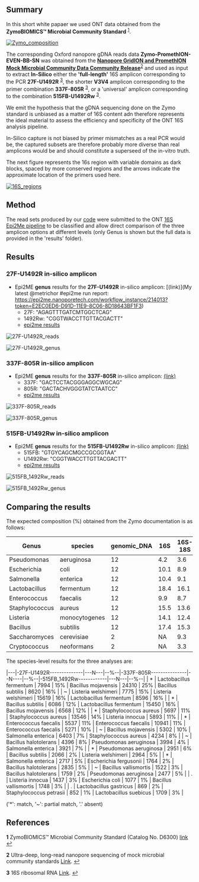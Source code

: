 ## Summary

In this short white papaer we used ONT data obtained from the **ZymoBIOMICS™ Microbial Community Standard** <sup id="a1">[1](#f1)</sup>.

[![Zymo_composition](pictures/Zymo_compositions_Fig1.png)](https://files.zymoresearch.com/protocols/_d6300_zymobiomics_microbial_community_standard.pdf)

The corresponding Oxford nanopore gDNA reads data **Zymo-PromethION-EVEN-BB-SN** was obtained from the **[Nanopore GridION and PromethION Mock Microbial Community Data Community Release](https://github.com/LomanLab/mockcommunity)**<sup id="a2">[2](#f2)</sup> and used as input to extract **In-Silico** either the **'full-length'** 16S amplicon corresponding to the PCR **27F-U1492R** <sup id="a3">[3](#f3)</sup>, the shorter **V3V4** amplicon corresponding to the primer combination **337F-805R** <sup id="a3">[3](#f3)</sup>, or a 'universal' amplicon corresponding to the combination **515FB-U1492Rw** <sup id="a3">[3](#f3)</sup>.

We emit the hypothesis that the gDNA sequencing done on the Zymo standard is unbiased as a matter of 16S content adn therefore represents the ideal material to assess the efficiency and specificity of the ONT 16S analysis pipeline. 

In-Silico capture is not biased by primer mismatches as a real PCR would be, the captured subsets are therefore probably more diverse than real amplicons would be and should constitute a superseed of the in-vitro truth. 

The next figure represents the 16s region with variable domains as dark blocks, spaced by more conserved regions and the arrows indicate the approximate location of the primers used here.

[![16S_regions](pictures/16S_regions.png)](https://teachthemicrobiome.weebly.com/sequencing-the-microbiome.html)

## Method

The read sets produced by our [code](https://github.com/Nucleomics-VIB/InSilico_PCR/raw/master/InSilico_PCR.sh) were submitted to the ONT [16S Epi2Me pipeline](https://nanoporetech.com/nanopore-sequencing-data-analysis) to be classified and allow direct comparison of the three amplicon options at different levels (only Genus is shown but the full data is provided in the 'results' folder).

## Results

### **27F-U1492R** in-silico amplicon

* Epi2ME **genus** results for the **27F-U1492R** in-silico amplicon: [(link)](My latest @metrichor #epi2me run report: https://epi2me.nanoporetech.com/workflow_instance/214013?token=E2EC0ED6-D91D-11E9-8C06-8D18643BF1F3)
   * 27F: "AGAGTTTGATCMTGGCTCAG"
   * 1492Rw: "CGGTWACCTTGTTACGACTT"
   * [epi2me results](https://github.com/Nucleomics-VIB/InSilico_PCR/raw/master/results/27F-U1492R_214013_classification_16s_barcode-v1.csv)

 ![27F-U1492R_reads](pictures/27F-U1492R_reads.png)

 ![27F-U1492R_genus](pictures/27F-U1492R_genus.png)

### **337F-805R** in-silico amplicon

* Epi2ME **genus** results for the **337F-805R** in-silico amplicon: [(link)](https://epi2me.nanoporetech.com/workflow_instance/214508?token=B58DA58A-DB93-11E9-8763-E0CFBA8D1717)
   * 337F: "GACTCCTACGGGAGGCWGCAG"
   * 805R: "GACTACHVGGGTATCTAATCC"
   * [epi2me results](https://github.com/Nucleomics-VIB/InSilico_PCR/raw/master/results/337F-805R_214508_classification_16s_barcode-v1.csv.zip)

 ![337F-805R_reads](pictures/337F-805R_reads.png)

 ![337F-805R_genus](pictures/337F-805R_genus.png)

### **515FB-U1492Rw** in-silico amplicon

* Epi2ME **genus** results for the **515FB-U1492Rw** in-silico amplicon: [(link)](https://epi2me.nanoporetech.com/workflow_instance/214579?token=F654DE94-DC5B-11E9-A3B0-9C43BB8D1717)
   * 515FB: "GTGYCAGCMGCCGCGGTAA"
   * U1492Rw: "CGGTWACCTTGTTACGACTT"
   * [epi2me results](https://github.com/Nucleomics-VIB/InSilico_PCR/raw/master/results/515FB-U1492Rw_214579_classification_16s_barcode-v1.csv.zip)

 ![515FB_1492Rw_reads](pictures/515FB_1492Rw_reads.png)

 ![515FB_1492Rw_genus](pictures/515FB_1492Rw_genus.png)

## Comparing the results

The expected composition (%) obtained from the Zymo documentation is as follows:

| Genus          | species       | genomic_DNA     | 16S  | 16S-18S | genome_copy | cell_number |
|----------------|---------------|-----------------|------|---------|-------------|-------------|
| Pseudomonas    | aeruginosa    | 12              | 4.2  | 3.6     | 6.1         | 6.1         |
| Escherichia    | coli          | 12              | 10.1 | 8.9     | 8.5         | 8.5         |
| Salmonella     | enterica      | 12              | 10.4 | 9.1     | 8.7         | 8.8         |
| Lactobacillus  | fermentum     | 12              | 18.4 | 16.1    | 21.6        | 21.9        |
| Enterococcus   | faecalis      | 12              | 9.9  | 8.7     | 14.6        | 14.6        |
| Staphylococcus | aureus        | 12              | 15.5 | 13.6    | 15.2        | 15.3        |
| Listeria       | monocytogenes | 12              | 14.1 | 12.4    | 13.9        | 13.9        |
| Bacillus       | subtilis      | 12              | 17.4 | 15.3    | 10.3        | 10.3        |
| Saccharomyces  | cerevisiae    | 2               | NA   | 9.3     | 0.57        | 0.29        |
| Cryptococcus   | neoformans    | 2               | NA   | 3.3     | 0.37        | 0.18        |

The species-level results for the three analyses are:

|---|-27F-U1492R--------------|---N---|--%--|-337F-805R---------------|--N----|--%--|-515FB_1492Rw------------|---N---|--%--|
| * | Lactobacillus fermentum |  7994 | 15\% | Bacillus mojavensis     | 24310 | 25\% | Bacillus subtilis       |  8620 | 16% |
| ~ | Listeria welshimeri     |  7775 | 15\% | Listeria welshimeri     | 15619 | 16\% | Lactobacillus fermentum |  8596 | 16% |
| * | Bacillus subtilis       |  6086 | 12\% | Lactobacillus fermentum | 15450 | 16\% | Bacillus mojavensis     |  6568 | 12% |
| * | Staphylococcus aureus   |  5697 | 11\% | Staphylococcus aureus   | 13546 | 14\% | Listeria innocua        |  5893 | 11% |
| * | Enterococcus faecalis   |  5537 | 11\% | Enterococcus faecalis   | 10941 | 11\% | Enterococcus faecalis   |  5271 | 10% |
| ~ | Bacillus mojavensis     |  5302 | 10\% | Salmonella enterica     | 6403  | 7\%  | Staphylococcus aureus   |  4234 | 8%  |
| ~ | Bacillus halotolerans   |  4396 | 8\%  | Pseudomonas aeruginosa  | 3994  | 4\%  | Salmonella enterica     |  3921 | 7%  |
| * | Pseudomonas aeruginosa  |  2951 | 6\%  | Bacillus subtilis       | 2066  | 2\%  | Listeria welshimeri     |  2964 | 5%  |
| * | Salmonella enterica     |  2717 | 5\%  | Escherichia fergusonii  | 1764  | 2\%  | Bacillus halotolerans   |  2835 | 5%  |
| ~ | Bacillus vallismortis   |  1522 | 3\%  | Bacillus halotolerans   | 1759  | 2\%  | Pseudomonas aeruginosa  |  2477 | 5%  |
| . | Listeria innocua        |  1437 | 3\%  | Escherichia coli        | 1077  | 1\%  | Bacillus vallismortis   |  1748 | 3%  |
| . | Lactobacillus gastricus |  869  | 2\%  | Staphylococcus petrasii | 852   | 1\%  | Lactobacillus suebicus  |  1709 | 3%  |

('*': match, '~': partial match, '.' absent)

## References

<b id="f1">1</b> ZymoBIOMICS™ Microbial Community Standard (Catalog No. D6300) [link](https://files.zymoresearch.com/protocols/_d6300_zymobiomics_microbial_community_standard.pdf) [↩](#a1)

<b id="f2">2</b> Ultra-deep, long-read nanopore sequencing of mock microbial community standards [Link](https://www.biorxiv.org/content/10.1101/487033v2). [↩](#a2)

<b id="f3">3</b> 16S ribosomal RNA [Link](https://en.wikipedia.org/wiki/16S_ribosomal_RNA). [↩](#a3)
